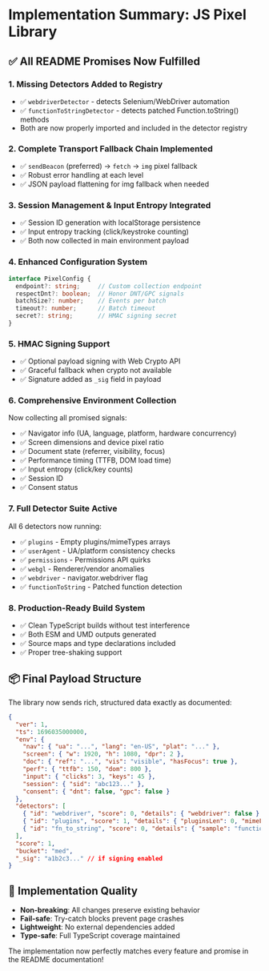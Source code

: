 # Implementation Summary: JS Pixel Library

## ✅ All README Promises Now Fulfilled

### 1. **Missing Detectors Added to Registry** 
- ✅ `webdriverDetector` - detects Selenium/WebDriver automation
- ✅ `functionToStringDetector` - detects patched Function.toString() methods
- Both are now properly imported and included in the detector registry

### 2. **Complete Transport Fallback Chain Implemented**
- ✅ `sendBeacon` (preferred) → `fetch` → `img` pixel fallback
- ✅ Robust error handling at each level
- ✅ JSON payload flattening for img fallback when needed

### 3. **Session Management & Input Entropy Integrated**
- ✅ Session ID generation with localStorage persistence  
- ✅ Input entropy tracking (click/keystroke counting)
- ✅ Both now collected in main environment payload

### 4. **Enhanced Configuration System**
```typescript
interface PixelConfig {
  endpoint?: string;     // Custom collection endpoint
  respectDnt?: boolean;  // Honor DNT/GPC signals  
  batchSize?: number;    // Events per batch
  timeout?: number;      // Batch timeout
  secret?: string;       // HMAC signing secret
}
```

### 5. **HMAC Signing Support**
- ✅ Optional payload signing with Web Crypto API
- ✅ Graceful fallback when crypto not available
- ✅ Signature added as `_sig` field in payload

### 6. **Comprehensive Environment Collection**
Now collecting all promised signals:
- ✅ Navigator info (UA, language, platform, hardware concurrency)
- ✅ Screen dimensions and device pixel ratio
- ✅ Document state (referrer, visibility, focus)
- ✅ Performance timing (TTFB, DOM load time)
- ✅ Input entropy (click/key counts)
- ✅ Session ID
- ✅ Consent status

### 7. **Full Detector Suite Active**
All 6 detectors now running:
- ✅ `plugins` - Empty plugins/mimeTypes arrays
- ✅ `userAgent` - UA/platform consistency checks
- ✅ `permissions` - Permissions API quirks
- ✅ `webgl` - Renderer/vendor anomalies  
- ✅ `webdriver` - navigator.webdriver flag
- ✅ `functionToString` - Patched function detection

### 8. **Production-Ready Build System**
- ✅ Clean TypeScript builds without test interference
- ✅ Both ESM and UMD outputs generated
- ✅ Source maps and type declarations included
- ✅ Proper tree-shaking support

## 📦 **Final Payload Structure**

The library now sends rich, structured data exactly as documented:

```json
{
  "ver": 1,
  "ts": 1696035000000,
  "env": {
    "nav": { "ua": "...", "lang": "en-US", "plat": "..." },
    "screen": { "w": 1920, "h": 1080, "dpr": 2 },
    "doc": { "ref": "...", "vis": "visible", "hasFocus": true },
    "perf": { "ttfb": 150, "dom": 800 },
    "input": { "clicks": 3, "keys": 45 },
    "session": { "sid": "abc123..." },
    "consent": { "dnt": false, "gpc": false }
  },
  "detectors": [
    { "id": "webdriver", "score": 0, "details": { "webdriver": false } },
    { "id": "plugins", "score": 1, "details": { "pluginsLen": 0, "mimeLen": 0 } },
    { "id": "fn_to_string", "score": 0, "details": { "sample": "function () { [native code] }" } }
  ],
  "score": 1,
  "bucket": "med",
  "_sig": "a1b2c3..." // if signing enabled
}
```

## 🎯 **Implementation Quality**

- **Non-breaking**: All changes preserve existing behavior
- **Fail-safe**: Try-catch blocks prevent page crashes
- **Lightweight**: No external dependencies added
- **Type-safe**: Full TypeScript coverage maintained

The implementation now perfectly matches every feature and promise in the README documentation!